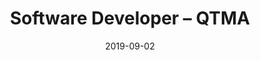 ---
title: Software Developer – QTMA
eventType: org
date: 2019-09-02
endDate: 2020-04-20
image: studii
thumbnail: qtma
blurb: Software developer in an eight-person product team within a tech incubator at Queen’s University. Built a user interface using React.js for Studii, a collaborative studying web application for students.
tags: [react, django, mongodb]
---